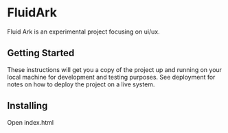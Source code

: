 # FluidArk
Fluid Ark is an experimental project focusing on ui/ux.

## Getting Started
These instructions will get you a copy of the project up and running on your local machine for development and testing purposes. See deployment for notes on how to deploy the project on a live system.

## Installing
Open index.html
